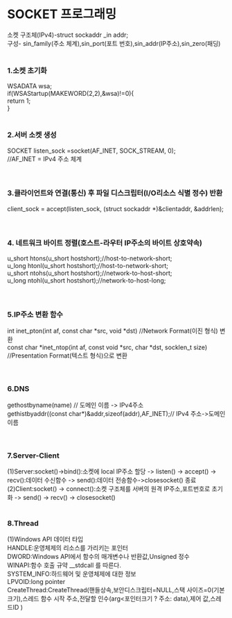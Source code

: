 #  SOCKET 프로그래밍

소켓 구조체(IPv4)-struct sockaddr _in addr;  <br>
구성- sin_family(주소 체계),sin_port(포트 번호),sin_addr(IP주소),sin_zero(패딩)
<br><br>
### 1.소켓 초기화 <br>
WSADATA wsa; <br>
if(WSAStartup(MAKEWORD(2,2),&wsa)!=0){ <br>
return 1; <br>
}
 <br> <br>
### 2.서버 소켓 생성 <br>
SOCKET listen_sock =socket(AF_INET, SOCK_STREAM, 0); <br>
//AF_INET = IPv4 주소 체계 <br>
 <br> <br>
### 3.클라이언트와 연결(통신) 후 파일 디스크립터(I/O리소스 식별 정수) 반환 <br>
client_sock = accept(listen_sock, (struct sockaddr *)&clientaddr, &addrlen); <br>
 <br> <br>

###  4. 네트워크 바이트 정렬(호스트-라우터 IP주소의 바이트 상호약속) <br>
u_short htons(u_short hostshort);//host-to-network-short; <br>
u_long htonl(u_short hostshort);//host-to-network-short; <br>
u_short ntohs(u_short hostshort);//network-to-host-short; <br>
u_long ntohl(u_short hostshort);//network-to-host-long; <br>
 <br> <br>
###  5.IP주소 변환 함수 <br>
int inet_pton(int af, const char *src, void *dst) //Network Format(이진 형식) 변환 <br>
const char *inet_ntop(int af, const void *src, char *dst, socklen_t size) //Presentation Format(텍스트 형식)으로 변환 <br>
 <br> <br>
###  6.DNS <br>
gethostbyname(name) //  도메인 이름 -> IPv4주소  <br>
gethistbyaddr((const char*)&addr,sizeof(addr),AF_INET);// IPv4 주소->도메인 이름 <br>
 <br> <br>
###  7.Server-Client <br>
(1)Server:socket()->bind():소켓에 local IP주소 할당 -> listen() -> accept() -> recv():데이터 수신함수 -> send():데이터 전송함수->closesocket() 종료   <br>
(2)Client:socket() -> connect():소켓 구조체를 서버의 원격 IP주소,포트번호로 초기화 -> send() -> recv() -> closesocket() <br> <br>
###  8.Thread <br>
(1)Windows API 데이터 타입<br>
HANDLE:운영체제의 리소스를 가리키는 포인터<br>
DWORD:Windows API에서 함수의 매개변수나 반환값,Unsigned 정수<br>
WINAPI:함수 호출 규약 __stdcall 를 따른다.<br>
SYSTEM_INFO:하드웨어 및 운영체제에 대한 정보<br>
LPVOID:long pointer<br>
CreateThread:CreateThread(핸들상속,보안디스크립터=NULL,스택 사이즈=0(기본크기),스레드 함수 시작 주소,전달할 인수(arg<포인터크기 ? 주소: data),제어 값,스레드ID )<br>

